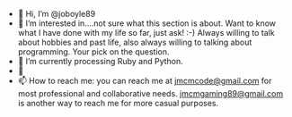 - 👋 Hi, I’m @joboyle89
- 👀 I’m interested in....not sure what this section is about. Want to know what I have done with my life so far, just ask! :-) Always willing to talk about hobbies and past life, also always willing to talking about programming. Your pick on the question.
- 🌱 I’m currently processing Ruby and Python.
- 💞️ 
- 📫 How to reach me: you can reach me at jmcmcode@gmail.com for most professional and collaborative needs. jmcmgaming89@gmail.com is another way to reach me for more casual purposes. 

<!---
joboyle89/joboyle89 is a ✨ special ✨ repository because its `README.md` (this file) appears on your GitHub profile.
You can click the Preview link to take a look at your changes.
--->
